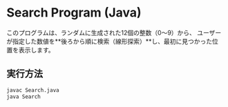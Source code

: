 # Search Program (Java)

このプログラムは、ランダムに生成された12個の整数（0～9）から、
ユーザーが指定した数値を**後ろから順に検索（線形探索）**し、最初に見つかった位置を表示します。

## 実行方法

```bash
javac Search.java
java Search
